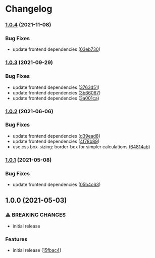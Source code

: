 # Changelog

### [1.0.4](https://www.github.com/iyzana/yt-sync/compare/v1.0.3...v1.0.4) (2021-11-08)


### Bug Fixes

* update frontend dependencies ([03eb730](https://www.github.com/iyzana/yt-sync/commit/03eb730fa3dc2c8b1740d7b02ed5e84a3036a1c8))

### [1.0.3](https://www.github.com/iyzana/yt-sync/compare/v1.0.2...v1.0.3) (2021-09-29)


### Bug Fixes

* update frontend dependencies ([3763d51](https://www.github.com/iyzana/yt-sync/commit/3763d517f96ea7b206a77056c640ae3768c82db4))
* update frontend dependencies ([3b66067](https://www.github.com/iyzana/yt-sync/commit/3b66067c8196a6a42f8649da052d22d5825b48cd))
* update frontend dependencies ([3a001ca](https://www.github.com/iyzana/yt-sync/commit/3a001ca7fe7a40f9cad4b3f0952b313747d4d588))

### [1.0.2](https://www.github.com/iyzana/yt-sync/compare/v1.0.1...v1.0.2) (2021-06-06)


### Bug Fixes

* update frontend dependencies ([d39ead8](https://www.github.com/iyzana/yt-sync/commit/d39ead81fda3670f6f44c7dd3c028b071e509ee6))
* update frontend dependencies ([4f78b89](https://www.github.com/iyzana/yt-sync/commit/4f78b89d2833ef6c34c49445036c0bc4ba0ba6f1))
* use css box-sizing: border-box for simpler calculations ([64814ab](https://www.github.com/iyzana/yt-sync/commit/64814ab927661759df55efbd8567138485c7656c))

### [1.0.1](https://www.github.com/iyzana/yt-sync/compare/v1.0.0...v1.0.1) (2021-05-08)


### Bug Fixes

* update frontend dependencies ([05b4c63](https://www.github.com/iyzana/yt-sync/commit/05b4c63a7e95e4372861e7519b95d7898b9768de))

## 1.0.0 (2021-05-03)


### ⚠ BREAKING CHANGES

* initial release

### Features

* initial release ([15fbac4](https://www.github.com/iyzana/yt-sync/commit/15fbac4a08fc140de170482a1fb5c9e845438c93))
